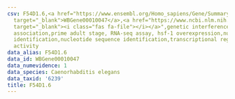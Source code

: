 ```yaml
---
csv: F54D1.6,<a href="https://www.ensembl.org/Homo_sapiens/Gene/Summary?db=core;g=WBGene00010047"
  target="_blank">WBGene00010047</a>,<a href="https://www.ncbi.nlm.nih.gov/pubmed/30894454"
  target="_blank"><i class="fas fa-file"></i></a>",genetic interference,functional
  association,prime adult stage, RNA-seq assay, hsf-1 overexpression,nucleotide sequence
  identification,nucleotide sequence identification,transcriptional regulation,up-regulates
  activity
data_alias: F54D1.6
data_id: WBGene00010047
data_numevidence: 1
data_species: Caenorhabditis elegans
data_taxid: '6239'
title: F54D1.6
---
```

